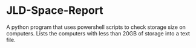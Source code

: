 # JLD-Space-Report
A python program that uses powershell scripts to check storage size on computers. Lists the computers with less than 20GB of storage into a text file.
